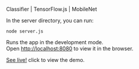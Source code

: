 Classifier | TensorFlow.js | MobileNet


In the server directory, you can run:

`node server.js`

Runs the app in the development mode.<br>
Open [http://localhost:8080](http://localhost:8080) to view it in the browser.

[See live!](https://mobilenettfjs-5ctwrkyoj.now.sh/predict.html) click to view the demo.
